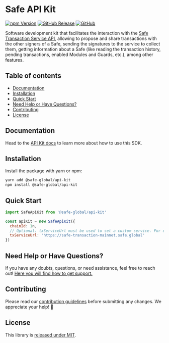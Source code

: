 # Safe API Kit

[![npm Version](https://badge.fury.io/js/%40safe-global%2Fapi-kit.svg)](https://badge.fury.io/js/%40safe-global%2Fapi-kit)
[![GitHub Release](https://img.shields.io/github/release/safe-global/safe-core-sdk.svg?style=flat)](https://github.com/safe-global/safe-core-sdk/releases)
[![GitHub](https://img.shields.io/github/license/safe-global/safe-core-sdk)](https://github.com/safe-global/safe-core-sdk/blob/main/LICENSE.md)

Software development kit that facilitates the interaction with the [Safe Transaction Service API](https://github.com/safe-global/safe-transaction-service), allowing to propose and share transactions with the other signers of a Safe, sending the signatures to the service to collect them, getting information about a Safe (like reading the transaction history, pending transactions, enabled Modules and Guards, etc.), among other features.

## Table of contents

- [Documentation](#documentation)
- [Installation](#installation)
- [Quick Start](#quick-start)
- [Need Help or Have Questions?](#need-help-or-have-questions)
- [Contributing](#contributing)
- [License](#license)

## Documentation

Head to the [API Kit docs](https://docs.safe.global/sdk/api-kit) to learn more about how to use this SDK.

## Installation

Install the package with yarn or npm:

```bash
yarn add @safe-global/api-kit
npm install @safe-global/api-kit
```

## Quick Start

```js
import SafeApiKit from '@safe-global/api-kit'

const apiKit = new SafeApiKit({
  chainId: 1n,
  // Optional. txServiceUrl must be used to set a custom service. For example on chains where Safe doesn't run services.
  txServiceUrl: 'https://safe-transaction-mainnet.safe.global'
})
```

## Need Help or Have Questions?

If you have any doubts, questions, or need assistance, feel free to reach out! [Here you will find how to get support.](https://github.com/safe-global/safe-core-sdk/tree/main/SUPPORT.md)

## Contributing

Please read our [contribution guidelines](https://github.com/safe-global/safe-core-sdk/tree/main/CONTRIBUTING.md) before submitting any changes. We appreciate your help! 🙌

## License

This library is [released under MIT](https://github.com/safe-global/safe-core-sdk/blob/main/LICENSE.md).
